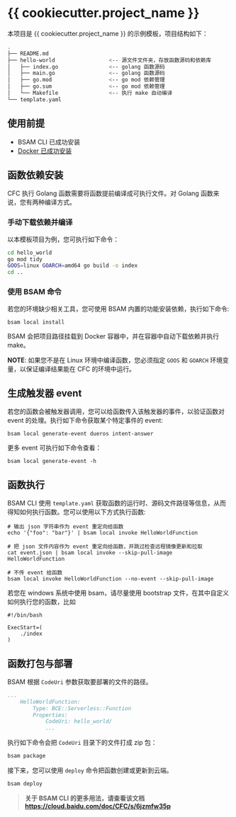 # {{ cookiecutter.project_name }}

本项目是 {{ cookiecutter.project_name }} 的示例模板，项目结构如下：

```bash
.
├── README.md
├── hello-world                 <-- 源文件文件夹，存放函数源码和依赖库
│   ├── index.go                <-- golang 函数源码
│   ├── main.go                 <-- golang 函数源码
│   ├── go.mod                  <-- go mod 依赖管理
│   ├── go.sum                  <-- go mod 依赖管理
│   └── Makefile                <-- 执行 make 自动编译
└── template.yaml
```

## 使用前提

* BSAM CLI 已成功安装
* [Docker 已成功安装](https://www.docker.com/community-edition)

## 函数依赖安装

CFC 执行 Golang 函数需要将函数提前编译成可执行文件。对 Golang 函数来说，您有两种编译方式。

### 手动下载依赖并编译

以本模板项目为例，您可执行如下命令：

```bash
cd hello_world
go mod tidy
GOOS=linux GOARCH=amd64 go build -o index
cd ..
```

### 使用 BSAM 命令
若您的环境缺少相关工具，您可使用 BSAM 内置的功能安装依赖，执行如下命令:

```
bsam local install
```

BSAM 会把项目路径挂载到 Docker 容器中，并在容器中自动下载依赖并执行 make。

**NOTE**: 如果您不是在 Linux 环境中编译函数，您必须指定 `GOOS` 和 `GOARCH` 环境变量，以保证编译结果能在 CFC 的环境中运行。

## 生成触发器 event
若您的函数会被触发器调用，您可以给函数传入该触发器的事件，以验证函数对 event 的处理。执行如下命令获取某个特定事件的 event:

```
bsam local generate-event dueros intent-answer
```

更多 event 可执行如下命令查看：

```
bsam local generate-event -h
```

## 函数执行

BSAM CLI 使用 `template.yaml` 获取函数的运行时、源码文件路径等信息，从而得知如何执行函数。您可以使用以下方式执行函数:

```
# 输出 json 字符串作为 event 重定向给函数
echo '{"foo": "bar"}' | bsam local invoke HelloWorldFunction

# 把 json 文件内容作为 event 重定向给函数，并跳过检查远程镜像更新和拉取
cat event.json | bsam local invoke --skip-pull-image HelloWorldFunction

# 不传 event 给函数
bsam local invoke HelloWorldFunction --no-event --skip-pull-image
```

若您在 windows 系统中使用 bsam，请尽量使用 bootstrap 文件，在其中自定义如何执行您的函数，比如

```
#!/bin/bash

ExecStart=(
    ./index
)
```

## 函数打包与部署

BSAM 根据 `CodeUri` 参数获取要部署的文件的路径。

```yaml
...
    HelloWorldFunction:
        Type: BCE::Serverless::Function
        Properties:
            CodeUri: hello_world/
            ...
```

执行如下命令会把 `CodeUri` 目录下的文件打成 zip 包：

```bash
bsam package
```

接下来，您可以使用 `deploy` 命令把函数创建或更新到云端。

```bash
bsam deploy
```

> **关于 BSAM CLI 的更多用法，请查看该文档 https://cloud.baidu.com/doc/CFC/s/6jzmfw35p**